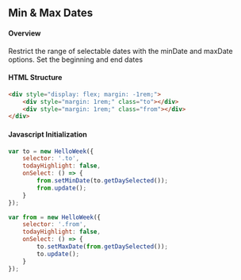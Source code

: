 ## Min & Max Dates

#### Overview
Restrict the range of selectable dates with the minDate and maxDate options. Set the beginning and end dates

#### HTML Structure
```html
<div style="display: flex; margin: -1rem;">
    <div style="margin: 1rem;" class="to"></div>
    <div style="margin: 1rem;" class="from"></div>
</div>
```

#### Javascript Initialization
```js
var to = new HelloWeek({
    selector: '.to',
    todayHighlight: false,
    onSelect: () => {
        from.setMinDate(to.getDaySelected());
        from.update();
    }
});

var from = new HelloWeek({
    selector: '.from',
    todayHighlight: false,
    onSelect: () => {
        to.setMaxDate(from.getDaySelected());
        to.update();
    }
});
```
